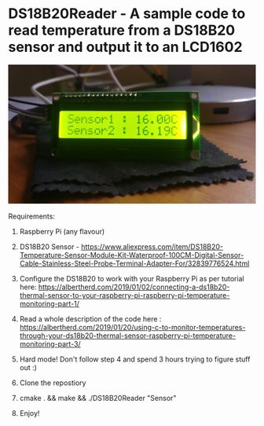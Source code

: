 # DS18B20Reader - A sample code to read temperature from a DS18B20 sensor and output it to an LCD1602

![LCD1602 Output](LCD1602Output.jpg)

Requirements:
  1) Raspberry Pi (any flavour)
  
  2) DS18B20 Sensor - https://www.aliexpress.com/item/DS18B20-Temperature-Sensor-Module-Kit-Waterproof-100CM-Digital-Sensor-Cable-Stainless-Steel-Probe-Terminal-Adapter-For/32839776524.html
  
  3) Configure the DS18B20 to work with your Raspberry Pi as per tutorial here: https://albertherd.com/2019/01/02/connecting-a-ds18b20-thermal-sensor-to-your-raspberry-pi-raspberry-pi-temperature-monitoring-part-1/
  
  4) Read a whole description of the code here : https://albertherd.com/2019/01/20/using-c-to-monitor-temperatures-through-your-ds18b20-thermal-sensor-raspberry-pi-temperature-monitoring-part-3/
  
  5) Hard mode! Don't follow step 4 and spend 3 hours trying to figure stuff out :)
  
  6) Clone the repostiory
  
  7) cmake . && make && ./DS18B20Reader "Sensor"
  
  8) Enjoy!
